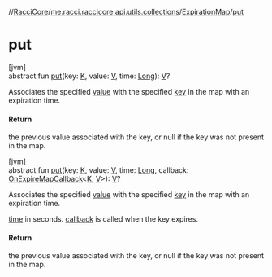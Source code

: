 //[RacciCore](../../../index.md)/[me.racci.raccicore.api.utils.collections](../index.md)/[ExpirationMap](index.md)/[put](put.md)

# put

[jvm]\
abstract fun [put](put.md)(key: [K](index.md), value: [V](index.md), time: [Long](https://kotlinlang.org/api/latest/jvm/stdlib/kotlin/-long/index.html)): [V](index.md)?

Associates the specified [value](put.md) with the specified [key](put.md) in the map with an expiration time.

#### Return

the previous value associated with the key, or null if the key was not present in the map.

[jvm]\
abstract fun [put](put.md)(key: [K](index.md), value: [V](index.md), time: [Long](https://kotlinlang.org/api/latest/jvm/stdlib/kotlin/-long/index.html), callback: [OnExpireMapCallback](../index.md#747812612%2FClasslikes%2F-1216412040)&lt;[K](index.md), [V](index.md)&gt;): [V](index.md)?

Associates the specified [value](put.md) with the specified [key](put.md) in the map with an expiration time.

[time](put.md) in seconds. [callback](put.md) is called when the key expires.

#### Return

the previous value associated with the key, or null if the key was not present in the map.
